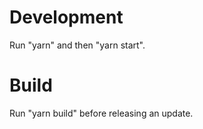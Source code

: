 Development
==========================================

Run "yarn" and then "yarn start".


Build
==========================================

Run "yarn build" before releasing an update.
